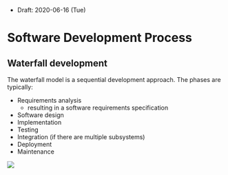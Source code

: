 * Draft: 2020-06-16 (Tue)
# Software Development Process
## Waterfall development
The waterfall model is a sequential development approach. The phases are typically:
* Requirements analysis
  * resulting in a software requirements specification
* Software design
* Implementation
* Testing
* Integration (if there are multiple subsystems)
* Deployment
* Maintenance
<img src="https://upload.wikimedia.org/wikipedia/commons/thumb/e/e2/Waterfall_model.svg/1920px-Waterfall_model.svg.png">
